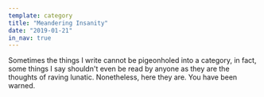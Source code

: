 ```yaml
---
template: category
title: "Meandering Insanity"
date: "2019-01-21"
in_nav: true
---
```


Sometimes the things I write cannot be pigeonholed into a category, in fact, some things I say shouldn't even be read by anyone as they are the thoughts of raving lunatic. Nonetheless, here they are. You have been warned.